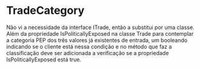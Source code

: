 # TradeCategory
Não vi a necessidade da interface ITrade, então a substitui por uma classe.
Além da propriedade IsPoliticallyExposed na classe Trade para contemplar a categoria PEP dos três valores já existentes de entrada, um booleando indicando se o cliente está nessa condição e no método que faz a classificação deve ser adicionada a verificação se a propriedade IsPoliticallyExposed está true.
